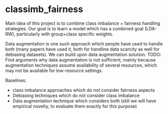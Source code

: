 # classimb_fairness

Main idea of this project is to combine class imbalance + fairness handling strategies. Our goal is to learn a model which has a combined goal (LDA-RW), particularly with group+class specific weights.  

Data augmentation is one such approach which people have used to handle both (many papers have used it, both for handline data scarcity as well for debiasing datasets). We can build upon data augmentation solution. TODO: Find arguments why data augmentation is not sufficient, mainly because augmentation techniques assume availability of several resources, which may not be available for low-resource settings.

Baselines: 
- class imbalance approaches which do not consider fairness aspects
- Debiasing techniques which do not consider class imbalance
- Data augmentation technique which considers both (still we will have empirical novelty, to evaluate them exactly for this purpose)


